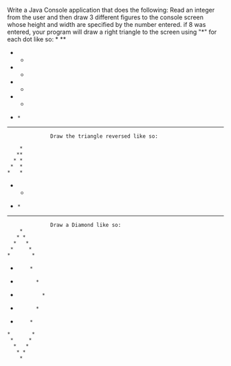 Write a Java Console application that does the following:
Read an integer from the user and then draw 3 different figures to the console screen whose height and width are specified by the number entered.
if 8 was entered, your program will draw a right triangle to the screen using "*" for each dot like so:
*
**
* *
*  *
*   *
*    *
*     *
********

                  Draw the triangle reversed like so:

        *
       **
      * *
     *  *
    *   *
   *    *
  *     *
 ********
                  Draw a Diamond like so:
        *
       * *
      *   *
     *     *
    *       *
   *         *
  *           *
 *             *
  *           *
   *         *
    *       *
     *     *
      *   *
       * *
        *
 
